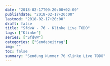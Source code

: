 ```yaml
---
date: "2018-02-17T00:20:00+02:00"
publishdate: "2018-02-17+20:00"
lastmod: "2018-02-17+20:00"
draft: false
title: "SfdvW - 76 - Klinke Live TODO"
tags: ["Klinke"]
series: ["SfdvW"]
categories: ["Sendebeitrag"]
img: ""
toc: false
summary: "Sendung Nummer 76 Klinke Live TODO"
---
```


<div id="example"></div>
<script src="https://cdn.podlove.org/web-player/embed.js"></script>

<script>
  podlovePlayer('#example', '/blog/sfdvw76.json');
</script>
